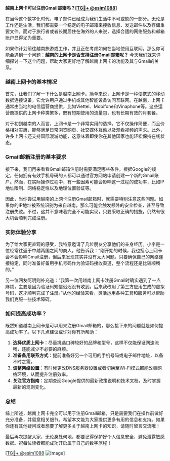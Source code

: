 **越南上网卡可以注册Gmail邮箱吗？[[TG💪+ @esim1088](https://t.me/s/esim1088)]**

在当今这个数字化时代，电子邮件已经成为我们生活中不可或缺的一部分。无论是工作还是生活，我们都需要一个稳定的电子邮箱来接收信息、发送邮件以及存储重要文件。而对于旅行者或者长期居住在海外的人来说，选择合适的网络服务和邮箱账户显得尤为重要。

如果你计划前往越南旅游或工作，并且正在考虑如何在当地使用互联网，那么你可能会遇到一个问题：**越南的上网卡是否支持注册Gmail邮箱呢？** 今天我们就来详细探讨一下这个问题，帮助大家更好地了解越南上网卡的功能及其与Gmail的关系。

### 越南上网卡的基本情况

首先，让我们了解一下什么是越南上网卡。简单来说，上网卡是一种便携式的移动数据连接设备，它允许用户通过手机或其他智能设备访问互联网。在越南，上网卡通常由当地的电信运营商提供，比如Viettel、Mobifone和Vinaphone等。这些运营商提供的上网卡种类繁多，既有短期使用的流量包，也有长期有效的月套餐。

对于初到越南的人而言，上网卡是一个非常实用的选择。它不仅操作简便，而且价格相对实惠，能够满足日常浏览网页、社交媒体互动以及观看视频的需求。此外，许多上网卡还支持国际漫游功能，这意味着即使你在其他国家也能轻松保持在线状态。

### Gmail邮箱注册的基本要求

接下来，我们再来看看Gmail邮箱注册时需要满足哪些条件。根据Google的规定，任何拥有有效手机号码的人都可以通过官方网站申请创建一个新的Gmail账户。然而，在实际操作过程中，有一些因素可能会影响这一过程的成功率，比如IP地址限制、网络稳定性以及地理位置验证等。

因此，当你尝试用越南的上网卡注册Gmail邮箱时，就需要特别注意这些问题。如果你的IP地址被系统识别为来自越南，那么可能会触发额外的安全检查，甚至导致注册失败。不过，这并不意味着完全不可能实现，只要采取正确的措施，仍然有很大机会顺利完成注册。

### 实际体验分享

为了给大家更直观的感受，我特意邀请了几位朋友分享他们的亲身经历。小李是一位经常往返于中越两国之间的商人，他告诉我：“刚开始的时候，我也担心上网卡会不会影响Gmail注册，但后来发现其实并没有太大问题。只要确保自己的网络连接稳定，同时准备好备用手机号码作为验证码接收渠道，整个流程还是比较顺畅的。”

另一位网友阿明则补充道：“我第一次用越南上网卡注册Gmail时确实遇到了一点麻烦，主要是因为验证码短信迟迟没有收到。后来我改用了第三方应用生成的虚拟号码，这才顺利完成了注册。”从他的经验来看，灵活运用各种工具和服务可以帮助我们克服一些技术障碍。

### 如何提高成功率？

既然知道越南上网卡是可以用来注册Gmail邮箱的，那么接下来的问题就是如何提高成功率了。以下几点建议或许对你有所帮助：

1. **选择优质上网卡**：尽量挑选口碑较好的品牌和型号，这样不仅能保证网速流畅，还能减少不必要的麻烦。
2. **准备备用联系方式**：提前准备好另一个可用的手机号码或电子邮件地址，以备不时之需。
3. **调整网络设置**：有时候更改DNS服务器设置或者切换至Wi-Fi模式都能改善网络环境，从而提升注册效率。
4. **关注官方指南**：定期查阅Google提供的最新政策说明和技术文档，及时掌握最新的规则变化。

### 总结

综上所述，越南上网卡完全可以用于注册Gmail邮箱，只是需要我们在操作前做好充分准备，并留意相关细节。希望本文能为大家提供更多有用的信息和支持。如果你还有其他疑问或者想要了解更多关于越南上网卡的知识，请随时留言交流哦！

最后再次提醒大家，无论身处何地，都要记得保护好个人信息安全，避免泄露敏感数据。祝每位读者都能成功开启属于自己的数字旅程！

[[TG💪+ @esim1088](https://t.me/s/esim1088) ![Image](https://i.postimg.cc/4NQfJmqS/Snipaste-2025-05-13-00-14-12.png)]